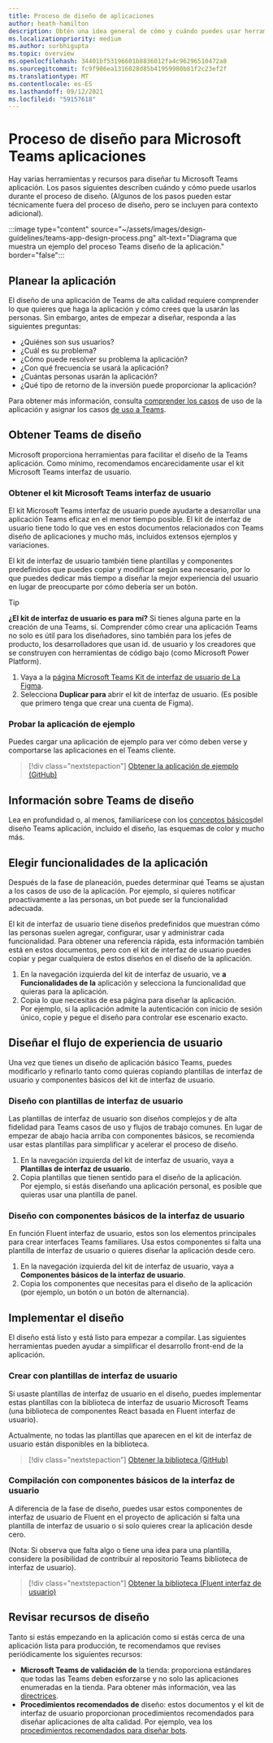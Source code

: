 ```yaml
---
title: Proceso de diseño de aplicaciones
author: heath-hamilton
description: Obtén una idea general de cómo y cuándo puedes usar herramientas y recursos de Microsoft para diseñar una aplicación Microsoft Teams eficaz.
ms.localizationpriority: medium
ms.author: surbhigupta
ms.topic: overview
ms.openlocfilehash: 34401bf53196601b8836012fa4c96296510472a8
ms.sourcegitcommit: fc9f906ea1316028d85b41959980b81f2c23ef2f
ms.translationtype: MT
ms.contentlocale: es-ES
ms.lasthandoff: 09/12/2021
ms.locfileid: "59157618"
---
```

# <a name="design-process-for-microsoft-teams-apps"></a>Proceso de diseño para Microsoft Teams aplicaciones

Hay varias herramientas y recursos para diseñar tu Microsoft Teams aplicación. Los pasos siguientes describen cuándo y cómo puede usarlos durante el proceso de diseño. (Algunos de los pasos pueden estar técnicamente fuera del proceso de diseño, pero se incluyen para contexto adicional).

:::image type="content" source="~/assets/images/design-guidelines/teams-app-design-process.png" alt-text="Diagrama que muestra un ejemplo del proceso Teams diseño de la aplicación." border="false":::

## <a name="plan-your-app"></a>Planear la aplicación

El diseño de una aplicación de Teams de alta calidad requiere comprender lo que quieres que haga la aplicación y cómo crees que la usarán las personas. Sin embargo, antes de empezar a diseñar, responda a las siguientes preguntas:

* ¿Quiénes son sus usuarios?
* ¿Cuál es su problema?
* ¿Cómo puede resolver su problema la aplicación?
* ¿Con qué frecuencia se usará la aplicación?
* ¿Cuántas personas usarán la aplicación?
* ¿Qué tipo de retorno de la inversión puede proporcionar la aplicación?

Para obtener más información, consulta [comprender los casos](~/concepts/design/understand-use-cases.md) de uso de la aplicación y asignar los casos [de uso a Teams](~/concepts/design/map-use-cases.md).

## <a name="get-teams-design-tools"></a>Obtener Teams de diseño

Microsoft proporciona herramientas para facilitar el diseño de la Teams aplicación. Como mínimo, recomendamos encarecidamente usar el kit Microsoft Teams interfaz de usuario.

### <a name="get-the-microsoft-teams-ui-kit"></a>Obtener el kit Microsoft Teams interfaz de usuario

El kit Microsoft Teams interfaz de usuario puede ayudarte a desarrollar una aplicación Teams eficaz en el menor tiempo posible. El kit de interfaz de usuario tiene todo lo que ves en estos documentos relacionados con Teams diseño de aplicaciones y mucho más, incluidos extensos ejemplos y variaciones.

El kit de interfaz de usuario también tiene plantillas y componentes predefinidos que puedes copiar y modificar según sea necesario, por lo que puedes dedicar más tiempo a diseñar la mejor experiencia del usuario en lugar de preocuparte por cómo debería ser un botón.

> [!TIP]
> **¿El kit de interfaz de usuario es para mí?** Si tienes alguna parte en la creación de una Teams, sí. Comprender cómo crear una aplicación Teams no solo es útil para los diseñadores, sino también para los jefes de producto, los desarrolladores que usan id. de usuario y los creadores que se construyen con herramientas de código bajo (como Microsoft Power Platform).

1. Vaya a la [página Microsoft Teams Kit de interfaz de usuario de La Figma](https://www.figma.com/community/file/916836509871353159).
1. Selecciona **Duplicar para** abrir el kit de interfaz de usuario. (Es posible que primero tenga que crear una cuenta de Figma).

### <a name="try-the-sample-app"></a>Probar la aplicación de ejemplo

Puedes cargar una aplicación de ejemplo para ver cómo deben verse y comportarse las aplicaciones en el Teams cliente.

> [!div class="nextstepaction"]
> [Obtener la aplicación de ejemplo (GitHub)](https://github.com/OfficeDev/Microsoft-Teams-Samples/tree/main/samples/tab-ui-templates/ts)

## <a name="learn-teams-design-system"></a>Información sobre Teams de diseño

Lea en profundidad o, al menos, familiarícese con los [conceptos básicos](design-teams-app-fundamentals.md)del diseño Teams aplicación, incluido el diseño, las esquemas de color y mucho más.

## <a name="choose-app-capabilities"></a>Elegir funcionalidades de la aplicación

Después de la fase de planeación, puedes determinar qué Teams se ajustan a los casos de uso de la aplicación. Por ejemplo, si quieres notificar proactivamente a las personas, un bot puede ser la funcionalidad adecuada.

El kit de interfaz de usuario tiene diseños predefinidos que muestran cómo las personas suelen agregar, configurar, usar y administrar cada funcionalidad. Para obtener una referencia rápida, esta información también está en estos documentos, pero con el kit de interfaz de usuario puedes copiar y pegar cualquiera de estos diseños en el diseño de la aplicación.

1. En la navegación izquierda del kit de interfaz de usuario, ve **a Funcionalidades de la** aplicación y selecciona la funcionalidad que quieras para la aplicación.
1. Copia lo que necesitas de esa página para diseñar la aplicación.<br />
   Por ejemplo, si la aplicación admite la autenticación con inicio de sesión único, copie y pegue el diseño para controlar ese escenario exacto.

## <a name="design-your-ux-flow"></a>Diseñar el flujo de experiencia de usuario

Una vez que tienes un diseño de aplicación básico Teams, puedes modificarlo y refinarlo tanto como quieras copiando plantillas de interfaz de usuario y componentes básicos del kit de interfaz de usuario.

### <a name="design-with-ui-templates"></a>Diseño con plantillas de interfaz de usuario

Las plantillas de interfaz de usuario son diseños complejos y de alta fidelidad para Teams casos de uso y flujos de trabajo comunes. En lugar de empezar de abajo hacia arriba con componentes básicos, se recomienda usar estas plantillas para simplificar y acelerar el proceso de diseño.

1. En la navegación izquierda del kit de interfaz de usuario, vaya a **Plantillas de interfaz de usuario**.
1. Copia plantillas que tienen sentido para el diseño de la aplicación.<br />
   Por ejemplo, si estás diseñando una aplicación personal, es posible que quieras usar una plantilla de panel.

### <a name="design-with-basic-ui-components"></a>Diseño con componentes básicos de la interfaz de usuario

En función Fluent interfaz de usuario, estos son los elementos principales para crear interfaces Teams familiares. Usa estos componentes si falta una plantilla de interfaz de usuario o quieres diseñar la aplicación desde cero.

1. En la navegación izquierda del kit de interfaz de usuario, vaya a **Componentes básicos de la interfaz de usuario**.
1. Copia los componentes que necesitas para el diseño de la aplicación (por ejemplo, un botón o un botón de alternancia).

## <a name="implement-your-design"></a>Implementar el diseño

El diseño está listo y está listo para empezar a compilar. Las siguientes herramientas pueden ayudar a simplificar el desarrollo front-end de la aplicación.

### <a name="build-with-ui-templates"></a>Crear con plantillas de interfaz de usuario

Si usaste plantillas de interfaz de usuario en el diseño, puedes implementar estas plantillas con la biblioteca de interfaz de usuario Microsoft Teams (una biblioteca de componentes React basada en Fluent interfaz de usuario).

Actualmente, no todas las plantillas que aparecen en el kit de interfaz de usuario están disponibles en la biblioteca.

> [!div class="nextstepaction"]
> [Obtener la biblioteca (GitHub)](https://github.com/OfficeDev/microsoft-teams-ui-component-library)

### <a name="build-with-basic-ui-components"></a>Compilación con componentes básicos de la interfaz de usuario

A diferencia de la fase de diseño, puedes usar estos componentes de interfaz de usuario de Fluent en el proyecto de aplicación si falta una plantilla de interfaz de usuario o si solo quieres crear la aplicación desde cero. 

(Nota: Si observa que falta algo o tiene una idea para una plantilla, considere la posibilidad de contribuir al repositorio Teams biblioteca de interfaz de usuario).

> [!div class="nextstepaction"]
> [Obtener la biblioteca (Fluent interfaz de usuario)](https://fluentsite.z22.web.core.windows.net/)

## <a name="review-design-resources"></a>Revisar recursos de diseño

Tanto si estás empezando en la aplicación como si estás cerca de una aplicación lista para producción, te recomendamos que revises periódicamente los siguientes recursos:

* **Microsoft Teams de validación de** la tienda: proporciona estándares que todas las Teams deben esforzarse y no solo las aplicaciones enumeradas en la tienda. Para obtener más información, vea las [directrices](~/concepts/deploy-and-publish/appsource/prepare/teams-store-validation-guidelines.md).
* **Procedimientos recomendados de** diseño: estos documentos y el kit de interfaz de usuario proporcionan procedimientos recomendados para diseñar aplicaciones de alta calidad. Por ejemplo, vea los [procedimientos recomendados para diseñar bots](~/bots/design/bots.md#best-practices).

